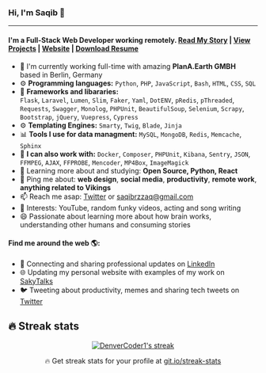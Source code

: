 ### Hi, I'm Saqib 👋
---

#### I'm a Full-Stack Web Developer working remotely. [Read My Story](http://sakycodes.com/about/) | [View Projects](http://sakycodes.com/projects/) |  [Website](http://sakycodes.com/) | [Download Resume](https://drive.google.com/file/d/1C_2Dx1JIiynBLdiJ5JCZ2PmD6GgswVKG/view)

- 🏢 I'm currently working full-time with amazing **PlanA.Earth GMBH** based in Berlin, Germany
- ⚙️ **Programming languages:** `Python`, `PHP`, `JavaScript`, `Bash`, `HTML`, `CSS`, `SQL`
- 📘 **Frameworks and libararies:**   
`Flask`, `Laravel`, `Lumen`, `Slim`, `Faker`, `Yaml`, `DotENV`, `pRedis`, `pThreaded`, `Requests`, `Swagger`, `Monolog`, `PHPUnit`, `BeautifulSoup`, `Selenium`, `Scrapy`, `Bootstrap`, `jQuery`, `Vuepress`, `Cypress`
- ⚙️ **Templating Engines:** `Smarty`, `Twig`, `Blade`, `Jinja`
- 📊 **Tools I use for data managment:** `MySQL`, `MongoDB`, `Redis`, `Memcache`, `Sphinx`
- 🔧 **I can also work with:** `Docker`, `Composer`, `PHPUnit`, `Kibana`, `Sentry`, `JSON`, `FFMPEG`, `AJAX`, `FFPROBE`, `Mencoder`, `MP4Box`, `ImageMagick` 
- 🌱 Learning more about and studying: **Open Source, Python, React**
- 💬 Ping me about: **web design**, **social media**, **productivity**, **remote work**, **anything related to Vikings**
- 📫 Reach me asap: <a href="https://twitter.com/sakytalks/">Twitter</a> or saqibrzzaq@gmail.com
- 💜 Interests: YouTube, random funky videos, acting and song writing
- 😄 Passionate about learning more about how brain works, understanding other humans and consuming stories

#### Find me around the web 🌎:
- 💼 Connecting and sharing professional updates on <a href="https://www.linkedin.com/in/sakydev/">LinkedIn</a>
- 🌐 Updating my personal website with examples of my work on <a href="http://www.sakytalks.com/">SakyTalks</a>
- 🐦 Tweeting about productivity, memes and sharing tech tweets on <a href="https://twitter.com/sakytalks/">Twitter</a>

## 🔥 Streak stats

<!-- GitHub Readme Streak Stats - https://github.com/DenverCoder1/github-readme-streak-stats -->
<p align="center">
  <a href="https://github.com/DenverCoder1/github-readme-streak-stats">
    <img title="🔥 Get streak stats for your profile at git.io/streak-stats" alt="DenverCoder1's streak" src="https://github-readme-streak-stats.herokuapp.com/?user=sakydev&theme=monokai-metallian&hide_border=true"/>
  </a>
  <p align="center">🔥 Get streak stats for your profile at <a href="https://git.io/streak-stats">git.io/streak-stats</a></p>
</p>

<!-- Some badges are from https://github.com/Ileriayo/markdown-badges -->
